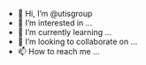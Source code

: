 - 👋 Hi, I’m @utisgroup
- 👀 I’m interested in ...
- 🌱 I’m currently learning ...
- 💞️ I’m looking to collaborate on ...
- 📫 How to reach me ...

<!---
utisgroup/utisgroup is a ✨ special ✨ repository because its `README.md` (this file) appears on your GitHub profile.
You can click the Preview link to take a look at your changes.
--->
